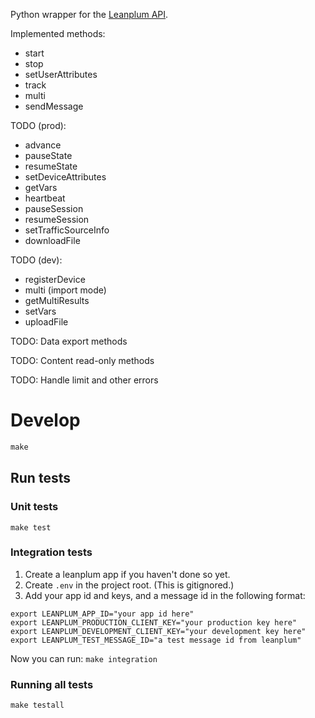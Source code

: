 Python wrapper for the [Leanplum API](https://www.leanplum.com/dashboard#/4510371447570432/help/setup/api).

Implemented methods:
- start
- stop
- setUserAttributes
- track
- multi
- sendMessage

TODO (prod):
- advance
- pauseState
- resumeState
- setDeviceAttributes
- getVars
- heartbeat
- pauseSession
- resumeSession
- setTrafficSourceInfo
- downloadFile

TODO (dev):
- registerDevice
- multi (import mode)
- getMultiResults
- setVars
- uploadFile

TODO: Data export methods

TODO: Content read-only methods
 
TODO: Handle limit and other errors

# Develop

```python
make
```

## Run tests

### Unit tests
`make test`

### Integration tests
1. Create a leanplum app if you haven't done so yet.
2. Create `.env` in the project root. (This is gitignored.)
3. Add your app id and keys, and a message id in the following format:
```
export LEANPLUM_APP_ID="your app id here"
export LEANPLUM_PRODUCTION_CLIENT_KEY="your production key here"
export LEANPLUM_DEVELOPMENT_CLIENT_KEY="your development key here"
export LEANPLUM_TEST_MESSAGE_ID="a test message id from leanplum"
```

Now you can run:
`make integration`

### Running all tests
`make testall`
